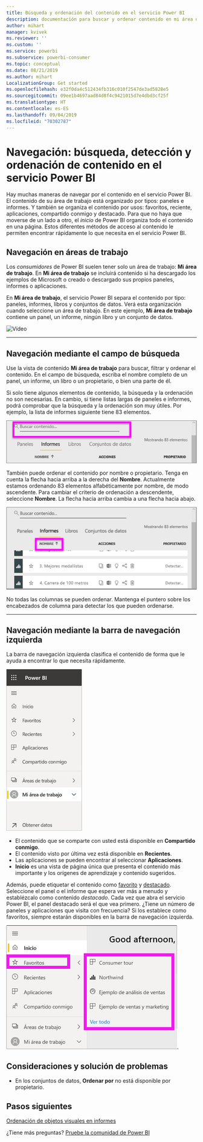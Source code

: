 ```yaml
---
title: Búsqueda y ordenación del contenido en el servicio Power BI
description: documentación para buscar y ordenar contenido en mi área de trabajo de Power BI
author: mihart
manager: kvivek
ms.reviewer: ''
ms.custom: ''
ms.service: powerbi
ms.subservice: powerbi-consumer
ms.topic: conceptual
ms.date: 08/21/2019
ms.author: mihart
LocalizationGroup: Get started
ms.openlocfilehash: e32f0da4c512434fb316c010f2547de3ad5828e5
ms.sourcegitcommit: 09ee1b4697aad84d8f4c9421015d7e4dbd3cf25f
ms.translationtype: HT
ms.contentlocale: es-ES
ms.lasthandoff: 09/04/2019
ms.locfileid: "70302787"
---
```

# <a name="navigation-searching-finding-and-sorting-content-in-power-bi-service"></a>Navegación: búsqueda, detección y ordenación de contenido en el servicio Power BI
Hay muchas maneras de navegar por el contenido en el servicio Power BI. El contenido de su área de trabajo está organizado por tipos: paneles e informes.  Y también se organiza el contenido por usos: favoritos, reciente, aplicaciones, compartido conmigo y destacado. Para que no haya que moverse de un lado a otro, el *inicio* de Power BI organiza todo el contenido en una página. Estos diferentes métodos de acceso al contenido le permiten encontrar rápidamente lo que necesita en el servicio Power BI.  

## <a name="navigation-within-workspaces"></a>Navegación en áreas de trabajo

Los *consumidores* de Power BI suelen tener solo un área de trabajo: **Mi área de trabajo**. En **Mi área de trabajo** se incluirá contenido si ha descargado los ejemplos de Microsoft o creado o descargado sus propios paneles, informes o aplicaciones.  

En **Mi área de trabajo**, el servicio Power BI separa el contenido por tipo: paneles, informes, libros y conjuntos de datos. Verá esta organización cuando seleccione un área de trabajo. En este ejemplo, **Mi área de trabajo** contiene un panel, un informe, ningún libro y un conjunto de datos.

![Vídeo](./media/end-user-search-sort/myworkspace/myworkspace.gif)

________________________________________
## <a name="navigation-using-the-search-field"></a>Navegación mediante el campo de búsqueda
Use la vista de contenido **Mi área de trabajo** para buscar, filtrar y ordenar el contenido. En el campo de búsqueda, escriba el nombre completo de un panel, un informe, un libro o un propietario, o bien una parte de él.  

Si solo tiene algunos elementos de contenido, la búsqueda y la ordenación no son necesarias.  En cambio, si tiene listas largas de paneles e informes, podrá comprobar que la búsqueda y la ordenación son muy útiles. Por ejemplo, la lista de informes siguiente tiene 83 elementos. 

![búsqueda de un informe](./media/end-user-experience/power-bi-search.png)

También puede ordenar el contenido por nombre o propietario. Tenga en cuenta la flecha hacia arriba a la derecha del **Nombre**. Actualmente estamos ordenando 83 elementos alfabéticamente por nombre, de modo ascendente. Para cambiar el criterio de ordenación a descendente, seleccione **Nombre**. La flecha hacia arriba cambia a una flecha hacia abajo.

![Orden de contenido](./media/end-user-experience/power-bi-sort-new.png)

No todas las columnas se pueden ordenar. Mantenga el puntero sobre los encabezados de columna para detectar los que pueden ordenarse.

___________________________________________________________________
## <a name="navigation-using-the-left-nav-bar"></a>Navegación mediante la barra de navegación izquierda
La barra de navegación izquierda clasifica el contenido de forma que le ayuda a encontrar lo que necesita rápidamente.  

![barra de navegación izquierda](./media/end-user-search-sort/power-bi-navbar.png)


- El contenido que se comparte con usted está disponible en **Compartido conmigo**.
- El contenido visto por última vez está disponible en **Recientes**. 
- Las aplicaciones se pueden encontrar al seleccionar **Aplicaciones**.
- **Inicio** es una vista de página única que presenta el contenido más importante y los orígenes de aprendizaje y contenido sugeridos.

Además, puede etiquetar el contenido como [favorito](end-user-favorite.md) y [destacado](end-user-featured.md). Seleccione el panel o el informe que espera ver más a menudo y establézcalo como contenido *destacado*. Cada vez que abra el servicio Power BI, el panel destacado será el que vea primero. ¿Tiene un número de paneles y aplicaciones que visita con frecuencia? Si los establece como favoritos, siempre estarán disponibles en la barra de navegación izquierda.

![Ventana flotante de favoritos](./media/end-user-search-sort/power-bi-favorite.png).



## <a name="considerations-and-troubleshooting"></a>Consideraciones y solución de problemas
* En los conjuntos de datos, **Ordenar por** no está disponible por propietario.

## <a name="next-steps"></a>Pasos siguientes
[Ordenación de objetos visuales en informes](end-user-change-sort.md)

¿Tiene más preguntas? [Pruebe la comunidad de Power BI](http://community.powerbi.com/)
